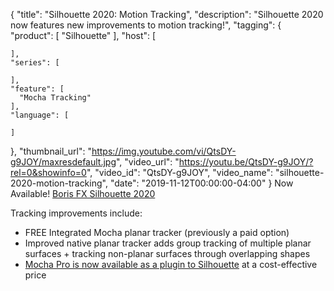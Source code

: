 {
  "title": "Silhouette 2020: Motion Tracking",
  "description": "Silhouette 2020 now features new improvements to motion tracking!",
  "tagging": {
    "product": [
      "Silhouette"
    ],
    "host": [

    ],
    "series": [

    ],
    "feature": [
      "Mocha Tracking"
    ],
    "language": [

    ]
  },
  "thumbnail_url": "https://img.youtube.com/vi/QtsDY-g9JOY/maxresdefault.jpg",
  "video_url": "https://youtu.be/QtsDY-g9JOY/?rel=0&showinfo=0",
  "video_id": "QtsDY-g9JOY",
  "video_name": "silhouette-2020-motion-tracking",
  "date": "2019-11-12T00:00:00-04:00"
}
Now Available! [Boris FX Silhouette 2020](https://borisfx.com/products/silhouette/ "Boris FX Silhouette")

Tracking improvements include:

* FREE Integrated Mocha planar tracker (previously a paid option)
* Improved native planar tracker adds group tracking of multiple planar surfaces + tracking non-planar surfaces through overlapping shapes
* [Mocha Pro is now available as a plugin to Silhouette](https://borisfx.com/videos/silhouette-2020-mocha-bundle/ "Boris FX Silhouette and Mocha Pro plugin video") at a cost-effective price
